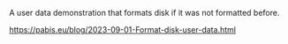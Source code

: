 A user data demonstration that formats disk if it was not formatted before.

https://pabis.eu/blog/2023-09-01-Format-disk-user-data.html